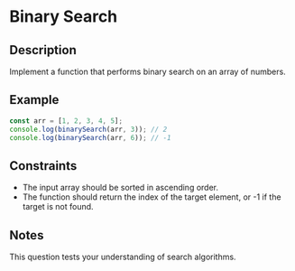 # Binary Search

## Description
Implement a function that performs binary search on an array of numbers.

## Example
```javascript
const arr = [1, 2, 3, 4, 5];
console.log(binarySearch(arr, 3)); // 2
console.log(binarySearch(arr, 6)); // -1
```

## Constraints
- The input array should be sorted in ascending order.
- The function should return the index of the target element, or -1 if the target is not found.

## Notes
This question tests your understanding of search algorithms.